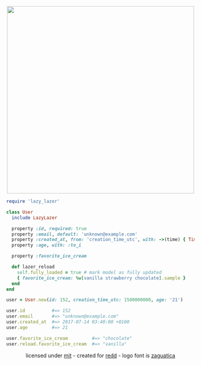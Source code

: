 <div align="center">
  <img src="https://raw.githubusercontent.com/avinashbot/lazy_lazer/master/logo.png" width="500"><br>
</div>

```ruby
require 'lazy_lazer'

class User
  include LazyLazer

  property :id, required: true
  property :email, default: 'unknown@example.com'
  property :created_at, from: 'creation_time_utc', with: ->(time) { Time.at(time) }
  property :age, with: :to_i

  property :favorite_ice_cream

  def lazer_reload
    self.fully_loaded = true # mark model as fully updated
    { favorite_ice_cream: %w[vanilla strawberry chocolate].sample }
  end
end

user = User.new(id: 152, creation_time_utc: 1500000000, age: '21')

user.id          #=> 152
user.email       #=> "unknown@example.com"
user.created_at  #=> 2017-07-14 03:40:00 +0100
user.age         #=> 21

user.favorite_ice_cream         #=> "chocolate"
user.reload.favorite_ice_cream  #=> "vanilla"
```

<div align="center">
licensed under
<a href="https://github.com/avinashbot/lazy_lazer/blob/master/LICENSE.txt">mit</a>
-
created for
<a href="https://github.com/avinashbot/redd">redd</a>
-
logo font is
<a href="https://www.behance.net/gallery/3588289/Zaguatica">zaguatica</a>
</div>
